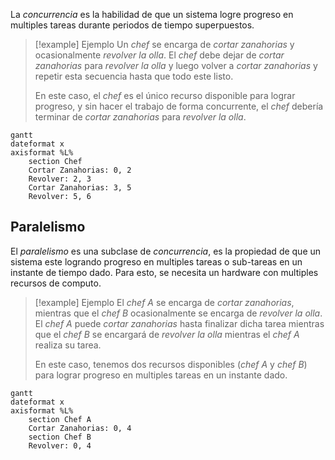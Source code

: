 La *concurrencia* es la habilidad de que un sistema logre progreso en multiples tareas durante periodos de tiempo superpuestos.

>[!example] Ejemplo
>Un *chef* se encarga de *cortar zanahorias* y ocasionalmente *revolver la olla*. El *chef* debe dejar de *cortar zanahorias* para *revolver la olla* y luego volver a *cortar zanahorias* y repetir esta secuencia hasta que todo este listo.
>
>En este caso, el *chef* es el único recurso disponible para lograr progreso, y sin hacer el trabajo de forma concurrente, el *chef* debería terminar de *cortar zanahorias* para *revolver la olla*. 

```mermaid
gantt
dateformat x
axisformat %L%
	section Chef
	Cortar Zanahorias: 0, 2
	Revolver: 2, 3
	Cortar Zanahorias: 3, 5
	Revolver: 5, 6
```

## Paralelismo
El *paralelismo* es una subclase de *concurrencia*, es la propiedad de que un sistema este logrando progreso en multiples tareas o sub-tareas en un instante de tiempo dado. Para esto, se necesita un hardware con multiples recursos de computo.

>[!example] Ejemplo
>El *chef A* se encarga de *cortar zanahorias*, mientras que el *chef B* ocasionalmente se encarga de *revolver la olla*. El *chef A* puede *cortar zanahorias* hasta finalizar dicha tarea mientras que el *chef B* se encargará de *revolver la olla* mientras el *chef A* realiza su tarea.
>
>En este caso, tenemos dos recursos disponibles (*chef A* y *chef B*) para lograr progreso en multiples tareas en un instante dado.

```mermaid
gantt
dateformat x
axisformat %L%
	section Chef A
	Cortar Zanahorias: 0, 4
	section Chef B
	Revolver: 0, 4
```
